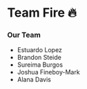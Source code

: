 # Team Fire 🔥

### Our Team
- Estuardo Lopez
- Brandon Steide
- Sureima Burgos 
- Joshua Fineboy-Mark
- Alana Davis
